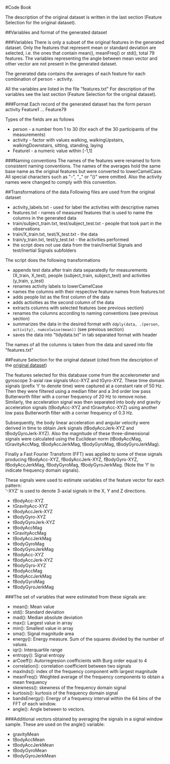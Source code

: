 #Code Book

The description of the original dataset is written in the last section (Feature Selection for the original dataset). 

##Variables and format of the generated dataset

###Variables
There is only a subset of the original features in the generated dataset. Only the features that represent mean or standard deviation are selected, i.e. the ones 
that contain mean(), meanFreq() or std(), total 79 features. The variables representing the angle between mean vector and other vector are not present in the generated dataset. 

The generated data contains the averages of each feature for each combination of person - activity. 

All the variables are listed in the file "features.txt"
For description of the variables see the last section (Feature Selection for the original dataset). 

###Format
Each record of the generated dataset has the form
	person activity Feature1 ... Feature79

Types of the fields are as follows
* person - a number from 1 to 30 (for each of the 30 participants of the measurements)
* activity - factor with values walking, walkingUpstairs, walkingDownstairs, sitting, standing, laying
* FeatureI - a numeric value within [-1,1]

###Naming conventions
The names of the features were renamed to form consistent naming conventions. The names of the averages hold the same base name as the original features 
but were converted to lowerCamelCase. All special characters such as "-", "_" or "()" were omitted. Also the activity names were changed to comply with this convention. 

##Transformations of the data
Following files are used from the original dataset
* activity_labels.txt - used for label the activities with descriptive names
* features.txt - names of measured features that is used to name the columns in the generated data
* train/subject_train.txt, test/subject_test.txt - people that took part in the observations
* train/X_train.txt, test/X_test.txt - the data
* train/y_train.txt, test/y_test.txt - the activities performed
* the script does not use data from the train/Inertial Signals and test/Inertial Signals subfolders

The script does the following transformations
* appends test data after train data separatedly for measurements (X_train, X_test), people (subject_train, subject_test) and activities (y_train, y_test)
* renames activity labels to lowerCamelCase
* names the columns with their respective feature names from features.txt
* adds people list as the first column of the data
* adds activities as the second column of the data
* extracts columns with selected features (see previous section)
* renames the columns according to naming conventions (see previous section)
* summarizes the data in the desired format with `ddply(data, .(person, activity), numcolwise(mean))` (see previous section)
* saves the data into "tidydata.txt" in tab separated format with header

The names of all the columns is taken from the data and saved into file "features.txt"

##Feature Selection for the original dataset (cited from the description of the [original dataset](http://archive.ics.uci.edu/ml/datasets/Human+Activity+Recognition+Using+Smartphones))

The features selected for this database come from the accelerometer and gyroscope 3-axial raw signals tAcc-XYZ and tGyro-XYZ. These time domain signals (prefix 't' to denote time) were captured at a constant rate of 50 Hz. Then they were filtered using a median filter and a 3rd order low pass Butterworth filter with a corner frequency of 20 Hz to remove noise. Similarly, the acceleration signal was then separated into body and gravity acceleration signals (tBodyAcc-XYZ and tGravityAcc-XYZ) using another low pass Butterworth filter with a corner frequency of 0.3 Hz. 

Subsequently, the body linear acceleration and angular velocity were derived in time to obtain Jerk signals (tBodyAccJerk-XYZ and tBodyGyroJerk-XYZ). Also the magnitude of these three-dimensional signals were calculated using the Euclidean norm (tBodyAccMag, tGravityAccMag, tBodyAccJerkMag, tBodyGyroMag, tBodyGyroJerkMag). 

Finally a Fast Fourier Transform (FFT) was applied to some of these signals producing fBodyAcc-XYZ, fBodyAccJerk-XYZ, fBodyGyro-XYZ, fBodyAccJerkMag, fBodyGyroMag, fBodyGyroJerkMag. (Note the 'f' to indicate frequency domain signals). 

These signals were used to estimate variables of the feature vector for each pattern:     
'-XYZ' is used to denote 3-axial signals in the X, Y and Z directions.

* tBodyAcc-XYZ
* tGravityAcc-XYZ
* tBodyAccJerk-XYZ
* tBodyGyro-XYZ
* tBodyGyroJerk-XYZ
* tBodyAccMag
* tGravityAccMag
* tBodyAccJerkMag
* tBodyGyroMag
* tBodyGyroJerkMag
* fBodyAcc-XYZ
* fBodyAccJerk-XYZ
* fBodyGyro-XYZ
* fBodyAccMag
* fBodyAccJerkMag
* fBodyGyroMag
* fBodyGyroJerkMag

###The set of variables that were estimated from these signals are: 

* mean(): Mean value
* std(): Standard deviation
* mad(): Median absolute deviation 
* max(): Largest value in array
* min(): Smallest value in array
* sma(): Signal magnitude area
* energy(): Energy measure. Sum of the squares divided by the number of values. 
* iqr(): Interquartile range 
* entropy(): Signal entropy
* arCoeff(): Autorregresion coefficients with Burg order equal to 4
* correlation(): correlation coefficient between two signals
* maxInds(): index of the frequency component with largest magnitude
* meanFreq(): Weighted average of the frequency components to obtain a mean frequency
* skewness(): skewness of the frequency domain signal 
* kurtosis(): kurtosis of the frequency domain signal 
* bandsEnergy(): Energy of a frequency interval within the 64 bins of the FFT of each window.
* angle(): Angle between to vectors.

###Additional vectors obtained by averaging the signals in a signal window sample. These are used on the angle() variable:

* gravityMean
* tBodyAccMean
* tBodyAccJerkMean
* tBodyGyroMean
* tBodyGyroJerkMean
